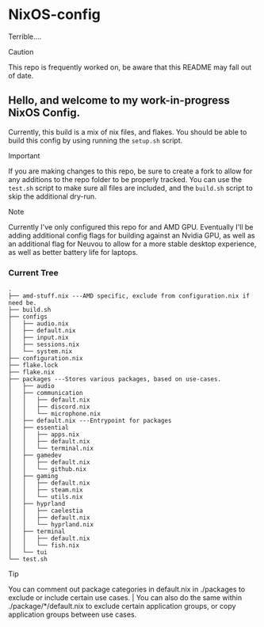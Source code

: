 # NixOS-config
 Terrible....

> [!CAUTION]
> This repo is frequently worked on, be aware that this README may fall out of date.

## Hello, and welcome to my work-in-progress NixOS Config.

Currently, this build is a mix of nix files, and flakes. You should be able to build this config by using running the ``setup.sh`` script.

> [!IMPORTANT]
> If you are making changes to this repo, be sure to create a fork to allow for any additions to the repo folder to be properly tracked. You can use the ``test.sh`` script to make sure all files are included, and the ``build.sh`` script to skip the additional dry-run.
 
> [!NOTE]
> Currently I've only configured this repo for and AMD GPU. Eventually I'll be adding additional config flags for building against an Nvidia GPU, as well as an additional flag for Neuvou to allow for a more stable desktop experience, as well as better battery life for laptops.



### Current Tree

```
.
├── amd-stuff.nix ---AMD specific, exclude from configuration.nix if need be.
├── build.sh
├── configs  
│   ├── audio.nix
│   ├── default.nix
│   ├── input.nix
│   ├── sessions.nix
│   └── system.nix
├── configuration.nix
├── flake.lock
├── flake.nix
├── packages ---Stores various packages, based on use-cases.
│   ├── audio
│   ├── communication
│   │   ├── default.nix
│   │   ├── discord.nix
│   │   └── microphone.nix
│   ├── default.nix ---Entrypoint for packages
│   ├── essential
│   │   ├── apps.nix
│   │   ├── default.nix
│   │   └── terminal.nix
│   ├── gamedev
│   │   ├── default.nix
│   │   └── github.nix
│   ├── gaming
│   │   ├── default.nix
│   │   ├── steam.nix
│   │   └── utils.nix
│   ├── hyprland
│   │   ├── caelestia
│   │   ├── default.nix
│   │   └── hyprland.nix
│   ├── terminal
│   │   ├── default.nix
│   │   └── fish.nix
│   └── tui
└── test.sh
```

> [!TIP]
> You can comment out package categories in default.nix in ./packages to exclude or include certain use cases. | You can also do the same within ./package/*/default.nix to exclude certain application groups, or copy application groups between use cases.






